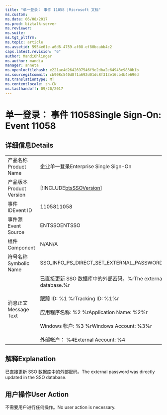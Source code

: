 ```yaml
---
title: "单一登录： 事件 11058 |Microsoft 文档"
ms.custom: 
ms.date: 06/08/2017
ms.prod: biztalk-server
ms.reviewer: 
ms.suite: 
ms.tgt_pltfrm: 
ms.topic: article
ms.assetid: 5954e61e-a6d6-4759-af08-ef80bcabb4c2
caps.latest.revision: "6"
author: MandiOhlinger
ms.author: mandia
manager: anneta
ms.openlocfilehash: e221ae4d2642697546f9e2dba2e64943e9830b1b
ms.sourcegitcommit: cb908c540d8f1a692d01dc8f313e16cb4b4e696d
ms.translationtype: MT
ms.contentlocale: zh-CN
ms.lasthandoff: 09/20/2017
---
```

# <a name="single-sign-on-event-11058"></a><span data-ttu-id="f89f7-102">单一登录： 事件 11058</span><span class="sxs-lookup"><span data-stu-id="f89f7-102">Single Sign-On: Event 11058</span></span>
## <a name="details"></a><span data-ttu-id="f89f7-103">详细信息</span><span class="sxs-lookup"><span data-stu-id="f89f7-103">Details</span></span>  
  
|||  
|-|-|  
|<span data-ttu-id="f89f7-104">产品名称</span><span class="sxs-lookup"><span data-stu-id="f89f7-104">Product Name</span></span>|<span data-ttu-id="f89f7-105">企业单一登录</span><span class="sxs-lookup"><span data-stu-id="f89f7-105">Enterprise Single Sign-On</span></span>|  
|<span data-ttu-id="f89f7-106">产品版本</span><span class="sxs-lookup"><span data-stu-id="f89f7-106">Product Version</span></span>|[!INCLUDE[btsSSOVersion](../includes/btsssoversion-md.md)]|  
|<span data-ttu-id="f89f7-107">事件 ID</span><span class="sxs-lookup"><span data-stu-id="f89f7-107">Event ID</span></span>|<span data-ttu-id="f89f7-108">11058</span><span class="sxs-lookup"><span data-stu-id="f89f7-108">11058</span></span>|  
|<span data-ttu-id="f89f7-109">事件源</span><span class="sxs-lookup"><span data-stu-id="f89f7-109">Event Source</span></span>|<span data-ttu-id="f89f7-110">ENTSSO</span><span class="sxs-lookup"><span data-stu-id="f89f7-110">ENTSSO</span></span>|  
|<span data-ttu-id="f89f7-111">组件</span><span class="sxs-lookup"><span data-stu-id="f89f7-111">Component</span></span>|<span data-ttu-id="f89f7-112">N/A</span><span class="sxs-lookup"><span data-stu-id="f89f7-112">N/A</span></span>|  
|<span data-ttu-id="f89f7-113">符号名称</span><span class="sxs-lookup"><span data-stu-id="f89f7-113">Symbolic Name</span></span>|<span data-ttu-id="f89f7-114">SSO_INFO_PS_DIRECT_SET_EXTERNAL_PASSWORD</span><span class="sxs-lookup"><span data-stu-id="f89f7-114">SSO_INFO_PS_DIRECT_SET_EXTERNAL_PASSWORD</span></span>|  
|<span data-ttu-id="f89f7-115">消息正文</span><span class="sxs-lookup"><span data-stu-id="f89f7-115">Message Text</span></span>|<span data-ttu-id="f89f7-116">已直接更新 SSO 数据库中的外部密码。%r</span><span class="sxs-lookup"><span data-stu-id="f89f7-116">The external password was directly updated in the SSO database.%r</span></span><br /><br /> <span data-ttu-id="f89f7-117">跟踪 ID: %1 %r</span><span class="sxs-lookup"><span data-stu-id="f89f7-117">Tracking ID: %1%r</span></span><br /><br /> <span data-ttu-id="f89f7-118">应用程序名称: %2 %r</span><span class="sxs-lookup"><span data-stu-id="f89f7-118">Application Name: %2%r</span></span><br /><br /> <span data-ttu-id="f89f7-119">Windows 帐户: %3 %r</span><span class="sxs-lookup"><span data-stu-id="f89f7-119">Windows Account: %3%r</span></span><br /><br /> <span data-ttu-id="f89f7-120">外部帐户： %4</span><span class="sxs-lookup"><span data-stu-id="f89f7-120">External Account: %4</span></span>|  
  
## <a name="explanation"></a><span data-ttu-id="f89f7-121">解释</span><span class="sxs-lookup"><span data-stu-id="f89f7-121">Explanation</span></span>  
 <span data-ttu-id="f89f7-122">已直接更新 SSO 数据库中的外部密码。</span><span class="sxs-lookup"><span data-stu-id="f89f7-122">The external password was directly updated in the SSO database.</span></span>  
  
## <a name="user-action"></a><span data-ttu-id="f89f7-123">用户操作</span><span class="sxs-lookup"><span data-stu-id="f89f7-123">User Action</span></span>  
 <span data-ttu-id="f89f7-124">不需要用户进行任何操作。</span><span class="sxs-lookup"><span data-stu-id="f89f7-124">No user action is necessary.</span></span>